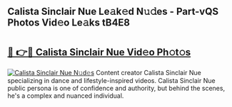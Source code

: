 ## Calista Sinclair Nue Le𝚊k𝚎d N𝚞𝚍es - Part-vQS Photos Vid𝚎o Le𝚊ks tB4E8

# <h2><a href="http://fba09u.evod.top/?m=Calista+Sinclair+Nue">🔗 👉🔴 Calista Sinclair Nue Vid𝚎o Ph𝚘t𝚘s</a></h2>

[![Calista Sinclair Nue N𝚞d𝚎s](https://i.imgur.com/8V9OHl7.gif)](http://fba09u.evod.top/?m=Calista+Sinclair+Nue)
Content creator Calista Sinclair Nue specializing in dance and lifestyle-inspired videos. Calista Sinclair Nue public persona is one of confidence and authority, but behind the scenes, he's a complex and nuanced individual. 
